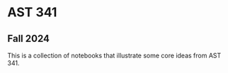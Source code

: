 AST 341
=======

Fall 2024
---------

This is a collection of notebooks that illustrate some core ideas
from AST 341.

